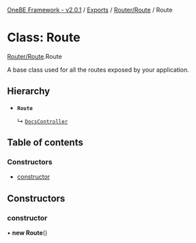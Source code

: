 [OneBE Framework - v2.0.1](../README.md) / [Exports](../modules.md) / [Router/Route](../modules/Router_Route.md) / Route

# Class: Route

[Router/Route](../modules/Router_Route.md).Route

A base class used for all the routes exposed by your application.

## Hierarchy

- **`Route`**

  ↳ [`DocsController`](Documentation_DocsController.DocsController.md)

## Table of contents

### Constructors

- [constructor](Router_Route.Route.md#constructor)

## Constructors

### constructor

• **new Route**()
